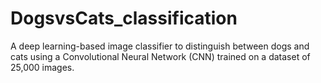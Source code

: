 # DogsvsCats_classification
A deep learning-based image classifier to distinguish between dogs and cats using a Convolutional Neural Network (CNN) trained on a dataset of 25,000 images.
